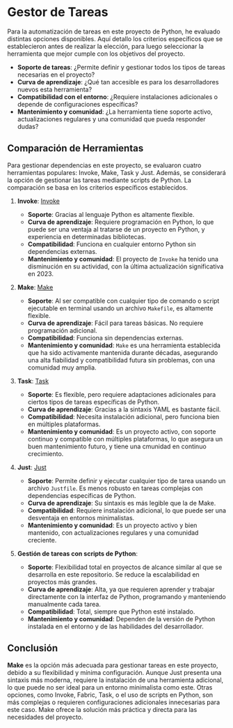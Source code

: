 # Gestor de Tareas

Para la automatización de tareas en este proyecto de Python, he evaluado distintas opciones disponibles.  Aquí detallo los criterios específicos que se establecieron antes de realizar la elección, para luego seleccionar la herramienta que mejor cumple con los objetivos del proyecto.  

- **Soporte de tareas**: ¿Permite definir y gestionar todos los tipos de tareas necesarias en el proyecto?   
- **Curva de aprendizaje**: ¿Qué tan accesible es para los desarrolladores nuevos esta herramienta?  
- **Compatibilidad con el entorno**: ¿Requiere instalaciones adicionales o depende de configuraciones específicas?  
- **Mantenimiento y comunidad**: ¿La herramienta tiene soporte activo, actualizaciones regulares y una comunidad que pueda responder dudas?  

## Comparación de Herramientas

Para gestionar dependencias en este proyecto, se evaluaron cuatro herramientas populares: Invoke, Make, Task y Just. Además, se considerará la opción de gestionar las tareas mediante scripts de Python. La comparación se basa en los criterios específicos establecidos.

1. **Invoke**: 
   [Invoke](https://github.com/pyinvoke/invoke)  
   - **Soporte**: Gracias al lenguaje Python es altamente flexible.     
   - **Curva de aprendizaje**: Requiere programación en Python, lo que puede ser una ventaja al tratarse de un proyecto en Python, y experiencia en determinadas bibliotecas.   
   - **Compatibilidad**: Funciona en cualquier entorno Python sin dependencias externas.  
   - **Mantenimiento y comunidad**: El proyecto de `Invoke` ha tenido una disminución en su actividad, con la última actualización significativa en 2023.  

2. **Make**: 
   [Make](https://github.com/mirror/make)  
   - **Soporte**: Al ser compatible con cualquier tipo de comando o script ejecutable en terminal usando un archivo `Makefile`, es altamente flexible.    
   - **Curva de aprendizaje**: Fácil para tareas básicas. No requiere programación adicional.  
   - **Compatibilidad**: Funciona sin dependencias externas.  
   - **Mantenimiento y comunidad**: `Make` es una herramienta establecida que ha sido activamente mantenida durante décadas, asegurando una alta fiabilidad y compatibilidad futura sin problemas, con una comunidad muy amplia.    

3. **Task**: 
   [Task](https://github.com/go-task/task)   
   - **Soporte**: Es flexible, pero requiere adaptaciones adicionales para ciertos tipos de tareas específicas de Python.  
   - **Curva de aprendizaje**: Gracias a la sintaxis YAML es bastante fácil.    
   - **Compatibilidad**: Necesita instalación adicional, pero funciona bien en múltiples plataformas.  
   - **Mantenimiento y comunidad**: Es un proyecto activo, con soporte continuo y compatible con múltiples plataformas, lo que asegura un buen mantenimiento futuro, y tiene una cmunidad en continuo crecimiento.   

4. **Just**: 
   [Just](https://github.com/casey/just)   
   - **Soporte**: Permite definir y ejecutar cualquier tipo de tarea usando un archivo `Justfile`. Es menos robusto en tareas complejas con dependencias específicas de Python.  
   - **Curva de aprendizaje**: Su sintaxis es más legible que la de Make.  
   - **Compatibilidad**: Requiere instalación adicional, lo que puede ser una desventaja en entornos minimalistas.  
   - **Mantenimiento y comunidad**: Es un proyecto activo y bien mantenido, con actualizaciones regulares y una comunidad creciente.  

5. **Gestión de tareas con scripts de Python**:  
   - **Soporte**: Flexibilidad total en proyectos de alcance similar al que se desarrolla en este repositorio. Se reduce la escalabilidad en proyectos más grandes.  
   - **Curva de aprendizaje**: Alta, ya que requieren aprender y trabajar directamente con la interfaz de Python, programando y manteniendo manualmente cada tarea.    
   - **Compatibilidad**: Total, siempre que Python esté instalado.  
   - **Mantenimiento y comunidad**: Dependen de la versión de Python instalada en el entorno y de las habilidades del desarrollador.     
   
## Conclusión

**Make** es la opción más adecuada para gestionar tareas en este proyecto, debido a su flexibilidad y mínima configuración. Aunque Just presenta una sintaxis más moderna, requiere la instalación de una herramienta adicional, lo que puede no ser ideal para un entorno minimalista como este. Otras opciones, como Invoke, Fabric, Task, o el uso de scripts en Python, son más complejas o requieren configuraciones adicionales innecesarias para este caso. Make ofrece la solución más práctica y directa para las necesidades del proyecto.   